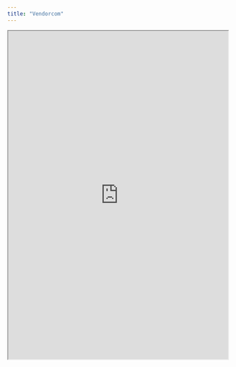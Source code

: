 ```yaml
---
title: "Vendorcom"
---
```



<iframe height="750" width="100%" src="https://ewelton.github.io/ktest/wiki.html#Vendorcom"></iframe>
